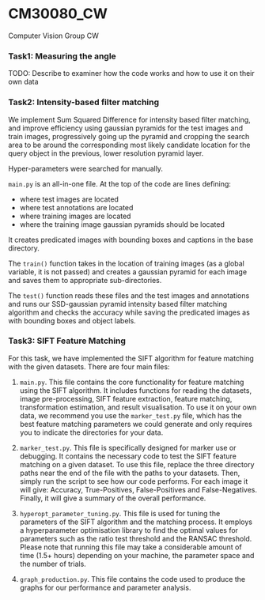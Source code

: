 # CM30080_CW
Computer Vision Group CW

### Task1: Measuring the angle
TODO: Describe to examiner how the code works and how to use it on their own data

### Task2: Intensity-based filter matching

We implement Sum Squared Difference for intensity based filter matching, and improve efficiency using gaussian pyramids for the test images and train images, progressively going up the pyramid and cropping the search area to be around the corresponding most likely candidate location for the query object in the previous, lower resolution pyramid layer.

Hyper-parameters were searched for manually.

`main.py` is an all-in-one file. 
At the top of the code are lines defining: 
  - where test images are located
  - where test annotations are located
  - where training images are located
  - where the training image gaussian pyramids should be located 

It creates predicated images with bounding boxes and captions in the base directory.

The `train()` function takes in the location of training images (as a global variable, it is not passed) and creates a gaussian pyramid for each image and saves them to appropriate sub-directories.

The `test()` function reads these files and the test images and annotations and runs our SSD-gaussian pyramid intensity based filter matching algorithm and checks the accuracy while saving the predicated images as with bounding boxes and object labels.


### Task3: SIFT Feature Matching
For this task, we have implemented the SIFT algorithm for feature matching with the given datasets. There are four main files:

1. `main.py`. This file contains the core functionality for feature matching using the SIFT algorithm. It includes functions for reading the datasets, image pre-processing, SIFT feature extraction, feature matching, transformation estimation, and result visualisation. To use it on your own data, we recommend you use the `marker_test.py` file, which has the best feature matching parameters we could generate and only requires you to indicate the directories for your data.

2. `marker_test.py`. This file is specifically designed for marker use or debugging. It contains the necessary code to test the SIFT feature matching on a given dataset. To use this file, replace the three directory paths near the end of the file with the paths to your datasets. Then, simply run the script to see how our code performs. For each image it will give: Accuracy, True-Positives, False-Positives and False-Negatives. Finally, it will give a summary of the overall performance.

3. `hyperopt_parameter_tuning.py`. This file is used for tuning the parameters of the SIFT algorithm and the matching process. It employs a hyperparameter optimisation library to find the optimal values for parameters such as the ratio test threshold and the RANSAC threshold. Please note that running this file may take a considerable amount of time (1.5+ hours) depending on your machine, the parameter space and the number of trials.

4. `graph_production.py`. This file contains the code used to produce the graphs for our performance and parameter analysis.
